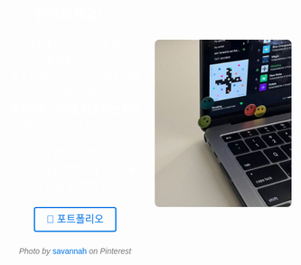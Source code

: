 <div style="display: flex; align-items: center; justify-content: center; color: white; font-family: Arial, sans-serif; line-height: 1.6;">

  <div style="flex: 1; text-align: center; margin-right: 20px;">
    <h2 style="font-size: 24px; font-weight: bold;">안녕하세요! 🫡</h2>
    <p style="font-size: 18px; margin: 10px 0;">
      저는 데이터 엔지니어를 꿈꾸는 <strong>장민수</strong>입니다.<br>
      효율적이고 견고한 데이터 파이프라인을 구축하고, <br>
      <strong>데이터로 가치를 창출하는 일</strong>에 열정을 가지고 있습니다.
    </p>
    <p style="font-size: 18px; margin: 20px 0;">
      💬 데이터 엔지니어링, 분석, 또는 최신 기술 트렌드에 대한 대화를 항상 환영합니다!
    </p>
    <p style="margin: 30px 0;">
      <a href="https://www.notion.so/f25ef223059c4d15950bf50373d6173a" style="font-size: 18px; color: #0073e6; text-decoration: none; border: 2px solid #0073e6; padding: 10px 20px; border-radius: 4px;">
        📄 포트폴리오
      </a>
    </p>
    <p style="font-size: 14px; color: #777;">
      <em>Photo by</em> <a href="https://kr.pinterest.com/pin/6473993210314985/" style="color: #0073e6; text-decoration: none;">savannah</a> <em>on Pinterest</em>
    </p>
  </div>

  <div style="flex: 1;">
    <img src="../../images/macmusic.jpg" alt="About Gatsby Theme Portfolio Minimal" style="max-width: 100%; height: auto; border-radius: 8px;">
  </div>
  
</div>